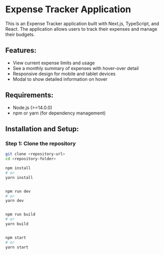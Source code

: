 # Expense Tracker Application

This is an Expense Tracker application built with Next.js, TypeScript, and React. The application allows users to track their expenses and manage their budgets.

## Features:
- View current expense limits and usage
- See a monthly summary of expenses with hover-over detail
- Responsive design for mobile and tablet devices
- Modal to show detailed information on hover

## Requirements:
- Node.js (>=14.0.0)
- npm or yarn (for dependency management)

## Installation and Setup:

### Step 1: Clone the repository
```bash
git clone <repository-url>
cd <repository-folder>

npm install
# or
yarn install


npm run dev
# or
yarn dev


npm run build
# or
yarn build


npm start
# or
yarn start
